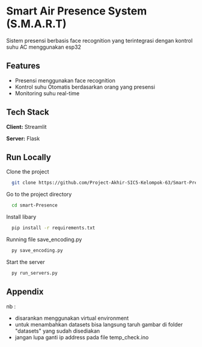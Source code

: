 
# Smart Air Presence System (S.M.A.R.T)

Sistem presensi berbasis face recognition yang terintegrasi dengan kontrol suhu AC menggunakan esp32
## Features

- Presensi menggunakan face recognition
- Kontrol suhu Otomatis berdasarkan orang yang presensi 
- Monitoring suhu real-time


## Tech Stack

**Client:** Streamlit

**Server:** Flask


## Run Locally

Clone the project

```bash
  git clone https://github.com/Project-Akhir-SIC5-Kelompok-63/Smart-Presence.git
```

Go to the project directory

```bash
  cd smart-Presence
```

Install libary
```bash
  pip install -r requirements.txt
```

Running file save_encoding.py
```bash
  py save_encoding.py
```

Start the server
```bash
  py run_servers.py
```

## Appendix
nb :
- disarankan menggunakan virtual environment
- untuk menambahkan datasets bisa langsung taruh gambar di folder "datasets" yang sudah disediakan
- jangan lupa ganti ip address pada file temp_check.ino
